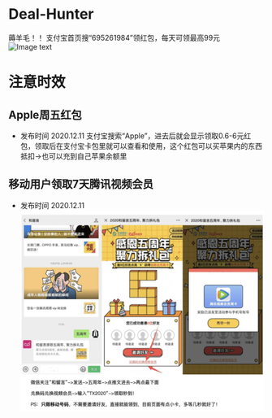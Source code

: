 # Deal-Hunter
薅羊毛！！
支付宝首页搜“695261984”领红包，每天可领最高99元
![Image text]( https://github.com/amille757/Windows/blob/main/%E5%B0%8F%E7%A8%8B%E5%BA%8F%E4%BA%8C%E7%BB%B4%E7%A0%81.jpeg)


# 注意时效

## Apple周五红包 
- 发布时间 2020.12.11
支付宝搜索“Apple”，进去后就会显示领取0.6-6元红包，领取后在支付宝卡包里就可以查看和使用，这个红包可以买苹果内的东西抵扣->也可以充到自己苹果余额里


## 移动用户领取7天腾讯视频会员  
- 发布时间 2020.12.11
![Image text]( https://raw.githubusercontent.com/amille757/Deal-Hunter/main/%E7%A7%BB%E5%8A%A8%E9%A2%86%E5%8F%96%E8%85%BE%E8%AE%AF%E4%BC%9A%E5%91%987%E5%A4%A9.jpg)




